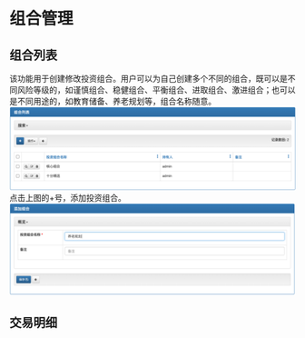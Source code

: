 # 组合管理
## 组合列表
该功能用于创建修改投资组合。用户可以为自己创建多个不同的组合，既可以是不同风险等级的，如谨慎组合、稳健组合、平衡组合、进取组合、激进组合；也可以是不同用途的，如教育储备、养老规划等，组合名称随意。
![](./_static/images/part2/2021-07-07-01-15-24.png)
点击上图的+号，添加投资组合。
![](./_static/images/part2/2021-07-07-01-16-36.png)
## 交易明细
